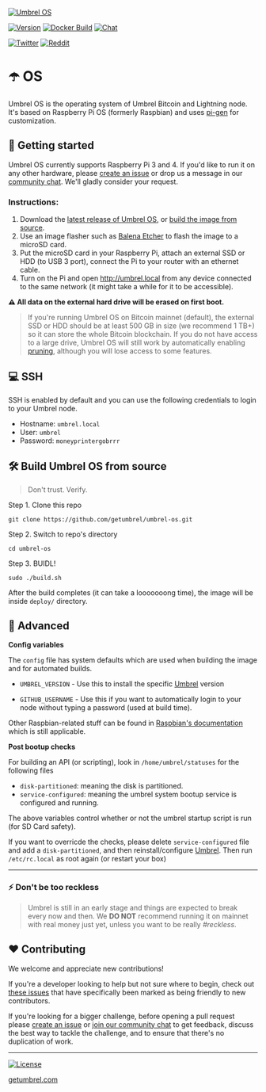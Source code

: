 [![Umbrel OS](https://static.getumbrel.com/github/github-banner-umbrel-os.svg)](https://github.com/getumbrel/umbrel-os)

[![Version](https://img.shields.io/github/v/release/getumbrel/umbrel-os?color=%235351FB&label=version)](https://github.com/getumbrel/umbrel-os/releases)
[![Docker Build](https://img.shields.io/github/workflow/status/getumbrel/umbrel-os/Run%20Release%20Script%20on%20push%20to%20MASTER?color=%235351FB)](https://github.com/getumbrel/umbrel-os/actions?query=workflow%3A"Run+Release+Script+on+push+to+MASTER")
[![Chat](https://img.shields.io/badge/chat%20on-telegram-%235351FB)](https://t.me/getumbrel)

[![Twitter](https://img.shields.io/twitter/follow/getumbrel?style=social)](https://twitter.com/getumbrel)
[![Reddit](https://img.shields.io/reddit/subreddit-subscribers/getumbrel?label=Subscribe%20%2Fr%2Fgetumbrel&style=social)](https://reddit.com/r/getumbrel)


# ☂️ OS

Umbrel OS is the operating system of Umbrel Bitcoin and Lightning node. It's based on Raspberry Pi OS (formerly Raspbian) and uses [pi-gen](https://github.com/RPi-Distro/pi-gen) for customization.

## 🚀 Getting started

Umbrel OS currently supports Raspberry Pi 3 and 4. If you'd like to run it on any other hardware, please [create an issue](https://github.com/getumbrel/umbrel-os/issues/new/choose) or drop us a message in our [community chat](https://t.me/getumbrel). We'll gladly consider your request.

### Instructions:

1. Download the [latest release of Umbrel OS](https://github.com/getumbrel/umbrel-os/releases/latest), or [build the image from source](#-build-umbrel-os-from-source).
2. Use an image flasher such as [Balena Etcher](https://github.com/balena-io/etcher) to flash the image to a microSD card.
3. Put the microSD card in your Raspberry Pi, attach an external SSD or HDD (to USB 3 port), connect the Pi to your router with an ethernet cable.
4. Turn on the Pi and open http://umbrel.local from any device connected to the same network (it might take a while for it to be accessible).

**⚠️ All data on the external hard drive will be erased on first boot.**

> If you're running Umbrel OS on Bitcoin mainnet (default), the external SSD or HDD should be at least 500 GB in size (we recommend 1 TB+) so it can store the whole Bitcoin blockchain. If you do not have access to a large drive, Umbrel OS will still work by automatically enabling [pruning](https://bitcoin.org/en/full-node#reduce-storage), although you will lose access to some features.

## 💻 SSH

SSH is enabled by default and you can use the following credentials to login to your Umbrel node.

- Hostname: `umbrel.local`  
- User: `umbrel`  
- Password: `moneyprintergobrrr`

## 🛠 Build Umbrel OS from source

> Don't trust. Verify.

Step 1. Clone this repo
```
git clone https://github.com/getumbrel/umbrel-os.git
```

Step 2. Switch to repo's directory
```
cd umbrel-os
```

Step 3. BUIDL!
```
sudo ./build.sh
```

After the build completes (it can take a looooooong time), the image will be inside `deploy/` directory.

## 🔧 Advanced

**Config variables**

The `config` file has system defaults which are used when building the image and for automated builds.

- `UMBREL_VERSION` - Use this to install the specific [Umbrel](https://github.com/getumbrel/umbrel) version

- `GITHUB_USERNAME` - Use this if you want to automatically login to your node without typing a password (used at build time).

Other Raspbian-related stuff can be found in [Raspbian's documentation](https://github.com/RPi-Distro/pi-gen/blob/master/README.md) which is still applicable.

**Post bootup checks**

For building an API (or scripting), look in `/home/umbrel/statuses` for the following files

- `disk-partitioned`: meaning the disk is partitioned.
- `service-configured`: meaning the umbrel system bootup service is configured and running.

The above variables control whether or not the umbrel startup script is run (for SD Card safety).

If you want to overricde the checks, please delete ```service-configured``` file and add a ```disk-partitioned```, and then reinstall/configure [Umbrel](https://github.com/getumbrel/umbrel). Then run ```/etc/rc.local``` as root again (or restart your box)

---

### ⚡️ Don't be too reckless

> Umbrel is still in an early stage and things are expected to break every now and then. We **DO NOT** recommend running it on mainnet with real money just yet, unless you want to be really *#reckless*.

## ❤️ Contributing

We welcome and appreciate new contributions!

If you're a developer looking to help but not sure where to begin, check out [these issues](https://github.com/getumbrel/umbrel-os/issues?q=is%3Aissue+is%3Aopen+label%3A%22good+first+issue%22) that have specifically been marked as being friendly to new contributors.

If you're looking for a bigger challenge, before opening a pull request please [create an issue](https://github.com/getumbrel/umbrel-os/issues/new/choose) or [join our community chat](https://t.me/getumbrel) to get feedback, discuss the best way to tackle the challenge, and to ensure that there's no duplication of work.

---

[![License](https://img.shields.io/github/license/getumbrel/umbrel-os?color=%235351FB)](https://github.com/getumbrel/umbrel-os/blob/master/LICENSE)

[getumbrel.com](https://getumbrel.com)
